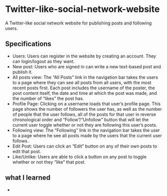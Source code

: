 # Twitter-like-social-network-website
A Twitter-like social network website for publishing posts and following users.

## Specifications
* Users: Users can register in the website by creating an account. They can login/logout as they want.
* New post: Users who are signed in can write a new text-based post and publish it.
* All posts view: The “All Posts” link in the navigation bar takes the users to a page where they can see all posts from all users, with the most recent posts first. Each post includes the username of the poster, the post content itself, the date and time at which the post was made, and the number of “likes” the post has.
* Profile Page: Clicking on a username loads that user’s profile page. This page shows the number of followers the user has, as well as the number of people that the user follows, all of the posts for that user in reverse chronological order and “Follow”/“Unfollow” button that will let the current user toggle whether or not they are following this user’s posts. 
* Following view: The “Following” link in the navigation bar takes the user to a page where he see all posts made by the users that the current user follows.
* Edit Post: Users can click an “Edit” button on any of their own posts to edit that post.
* Like/Unlike: Users are able to click a button on any post to toggle whether or not they “like” that post.

## what I learned
* 
